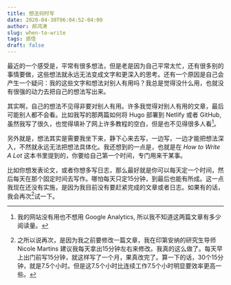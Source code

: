 ```yaml
---
title: 想法何时写
date: 2020-04-30T06:04:52-04:00
author: 郝鸿涛
slug: when-to-write
tags: 感悟
draft: false
---
```


最近的一个感受是，平常有很多想法，但是老是因为自己平常太忙，还有很多别的事情要做，这些想法就永远无法变成文字和更深入的思考。还有一个原因是自己会产生一个疑问：我的这些文字和想法对别人有用吗？我总是觉得没什么用，也就没有很强的动力去把自己的想法写出来。

其实啊，自己的想法不见得非要对别人有用。许多我觉得对别人有用的文章，最后可能别人都不会看。比如我写的那两篇如何将 Hugo 部署到 Netlify 或者 GitHub, 虽然我写了很久，也觉得填补了网上许多教程的空白，但是也不见得很多人看[^1]。

另外就是，想法其实是需要我坐下来，静下心来去写，一边写，一边才能把想法深入，不然就永远无法把想法具体化。我还想到的一点是，也就是在 *How to Write A Lot* 这本书里提到的，你要给自己第一个时间，专门用来干某事。

比如你想发表论文，或者你想多写日志，那么最好就是你可以每天定一个时间，然后每天在那个固定时间去写作。哪怕每天只定15分钟，到最后也能有所成。这一点我现在还没有实施，是因为我目前没有要赶紧完成的文章或者日志。如果有的话，我会再次[^2]试一下。


[^1]: 我的网站没有用也不想用 Google Analytics, 所以我不知道这两篇文章有多少阅读量。
[^2]: 之所以说再次，是因为我之前要修改一篇文章，我在印第安纳的研究生导师 Nicole Martins 建议我每天拿出15分钟左右来修改。我真的这么做了。每天早上出门前写15分钟，就这样写了一个月，果真改完了。算一下的话，30个15分钟，就是7.5个小时。但是这7.5个小时比连续工作7.5个小时明显要效率更高一些。